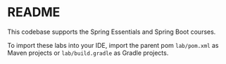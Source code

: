 # README

This codebase supports the Spring Essentials and Spring Boot courses.

To import these labs into your IDE, import the parent pom `lab/pom.xml` as Maven projects or `lab/build.gradle` as Gradle projects.